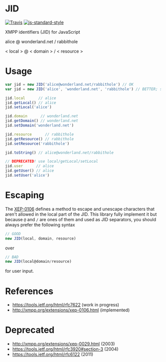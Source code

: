 JID
===

[![Travis](https://img.shields.io/travis/node-xmpp/JID/master.svg?style=flat-square)](https://travis-ci.org/node-xmpp/JID/branches)
[![js-standard-style](https://img.shields.io/badge/code%20style-standard-brightgreen.svg?style=flat-square)](http://standardjs.com/)

XMPP identifiers (JID) for JavaScript

alice   @ wonderland.net /  rabbithole

< local > @ <   domain   > / < resource >

# Usage

```javascript
var jid = new JID('alice@wonderland.net/rabbithole') // OK
var jid = new JID('alice', 'wonderland.net', 'rabbithole') // BETTER; see section on escaping below

jid.local      // alice
jid.getLocal() // alice
jid.setLocal('alice')

jid.domain      // wonderland.net
jid.getDomain() // wonderland.net
jid.setDomain('wonderland.net')

jid.resource      // rabbithole
jid.getResource() // rabbithole
jid.setResource('rabbithole')

jid.toString() // alice@wonderland.net/rabbithole

// DEPRECATED! use local/getLocal/setLocal
jid.user      // alice
jid.getUser() // alice
jid.setUser('alice')
```

# Escaping

The [XEP-0106](http://xmpp.org/extensions/xep-0106.html) defines a method to escape and unescape characters that aren't allowed in the local part of the JID. This library fully implement it but because `@` and `/` are ones of them and used as JID separators, you should always prefer the following syntax

```javascript
// GOOD
new JID(local, domain, resource)
```

over

```javascript
// BAD
new JID(local@domain/resource)
```

for user input.

# References

* https://tools.ietf.org/html/rfc7622 (work in progress)
* http://xmpp.org/extensions/xep-0106.html (implemented)

# Deprecated

* http://xmpp.org/extensions/xep-0029.html (2003)
* https://tools.ietf.org/html/rfc3920#section-3 (2004)
* https://tools.ietf.org/html/rfc6122 (2011)
